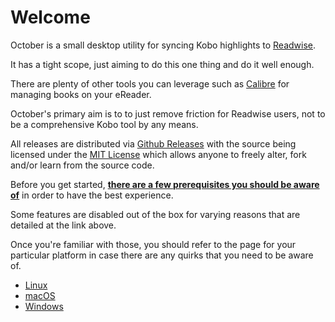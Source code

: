 # Welcome

October is a small desktop utility for syncing Kobo highlights to [Readwise](https://readwise.io).

It has a tight scope, just aiming to do this one thing and do it well enough.

There are plenty of other tools you can leverage such as [Calibre](https://calibre-ebook.com/) for managing books on your eReader.

October's primary aim is to to just remove friction for Readwise users, not to be a comprehensive Kobo tool by any means.

All releases are distributed via [Github Releases](https://github.com/marcus-crane/october/releases) with the source being licensed under the [MIT License](./license.md) which allows anyone to freely alter, fork and/or learn from the source code.

Before you get started, **[there are a few prerequisites you should be aware of](./prerequisites.md)** in order to have the best experience.

Some features are disabled out of the box for varying reasons that are detailed at the link above.

Once you're familiar with those, you should refer to the page for your particular platform in case there are any quirks that you need to be aware of.

- [Linux](./installation/linux.md)
- [macOS](./installation/macos.md)
- [Windows](./installation/windows.md)